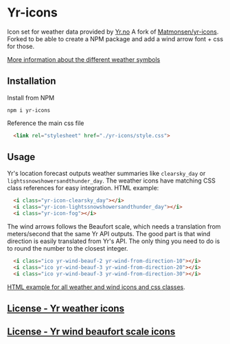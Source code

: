 # Yr-icons

Icon set for weather data provided by [Yr.no](https://hjelp.yr.no/hc/no/articles/360001940793-Gratis-v%C3%A6rdata-fra-Yr)
A fork of [Matmonsen/yr-icons](https://github.com/Matmonsen/yr-icons/blob/master/LICENSE). Forked to be able to create a NPM package and add a wind arrow font + css for those.

[More information about the different weather symbols](http://om.yr.no/forklaring/symbol/)

## Installation
Install from NPM
```console
npm i yr-icons
```

Reference the main css file
```html
  <link rel="stylesheet" href="./yr-icons/style.css">
```
## Usage
Yr's location forecast outputs weather summaries like `clearsky_day` or `lightssnowshowersandthunder_day`. The weather icons have matching CSS class references for easy integration. HTML example:
```html
  <i class="yr-icon-clearsky_day"></i>
  <i class="yr-icon-lightssnowshowersandthunder_day"></i>
  <i class="yr-icon-fog"></i>
```
The wind arrows follows the Beaufort scale, which needs a translation from meters/second that the same Yr API outputs. The good part is that wind direction is easily translated from Yr's API. The only thing you need to do is to round the number to the closest integer.

```html
  <i class="ico yr-wind-beauf-2 yr-wind-from-direction-10"></i>
  <i class="ico yr-wind-beauf-3 yr-wind-from-direction-20"></i>
  <i class="ico yr-wind-beauf-3 yr-wind-from-direction-30"></i>
```

[HTML example for all weather and wind icons and css classes](https://eklem.github.io/yr-icons/example.html).

## [License - Yr weather icons](https://github.com/eklem/yr-icons/blob/master/LICENSE-weather)
## [License - Yr wind beaufort scale icons](https://github.com/eklem/yr-icons/blob/master/LICENSE-wind)
